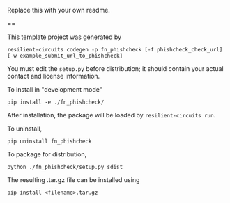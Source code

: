 Replace this with your own readme.

==

This template project was generated by

    resilient-circuits codegen -p fn_phishcheck [-f phishcheck_check_url] [-w example_submit_url_to_phishcheck]


You must edit the `setup.py` before distribution;
it should contain your actual contact and license information.

To install in "development mode"

    pip install -e ./fn_phishcheck/

After installation, the package will be loaded by `resilient-circuits run`.


To uninstall,

    pip uninstall fn_phishcheck


To package for distribution,

    python ./fn_phishcheck/setup.py sdist

The resulting .tar.gz file can be installed using

    pip install <filename>.tar.gz
